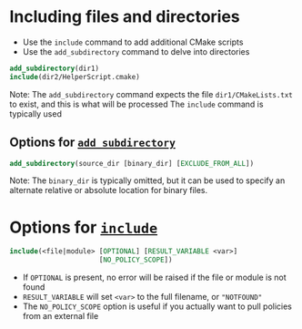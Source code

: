 # Including files and directories

* Use the `include` command to add additional CMake scripts
* Use the `add_subdirectory` command to delve into directories

```cmake
add_subdirectory(dir1)
include(dir2/HelperScript.cmake)
```

Note:
The `add_subdirectory` command expects the file `dir1/CMakeLists.txt` to exist, and this is what will be processed
The `include` command is typically used 


## Options for [`add_subdirectory`](https://cmake.org/cmake/help/latest/command/add_subdirectory.html)
```cmake
add_subdirectory(source_dir [binary_dir] [EXCLUDE_FROM_ALL])
```

Note:
The `binary_dir` is typically omitted, but it can be used to specify an alternate relative or absolute location for binary files.


# Options for [`include`](https://cmake.org/cmake/help/latest/command/include.html)
```cmake
include(<file|module> [OPTIONAL] [RESULT_VARIABLE <var>]
                      [NO_POLICY_SCOPE])
```
* If `OPTIONAL` is present, no error will be raised if the file or module is not found
* `RESULT_VARIABLE` will set `<var>` to the full filename, or `"NOTFOUND"`
* The `NO_POLICY_SCOPE` option is useful if you actually want to pull policies from an external file
